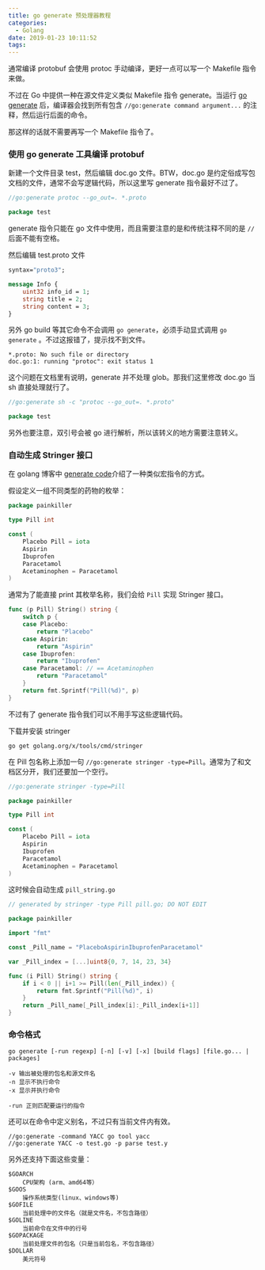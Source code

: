 ```yaml
---
title: go generate 预处理器教程
categories:
  - Golang
date: 2019-01-23 10:11:52
tags:
---
```


通常编译 protobuf 会使用 protoc 手动编译，更好一点可以写一个 Makefile 指令来做。

不过在 Go 中提供一种在源文件定义类似 Makefile 指令 generate。当运行 [go generate](https://golang.org/cmd/go/#hdr-Generate_Go_files_by_processing_source) 后，编译器会找到所有包含 `//go:generate command argument...` 的注释，然后运行后面的命令。

那这样的话就不需要再写一个 Makefile 指令了。

### 使用 go generate 工具编译 protobuf

新建一个文件目录 test，然后编辑 doc.go 文件。BTW，doc.go 是约定俗成写包文档的文件，通常不会写逻辑代码，所以这里写 generate 指令最好不过了。

```go
//go:generate protoc --go_out=. *.proto

package test
```

generate 指令只能在 go 文件中使用，而且需要注意的是和传统注释不同的是 `//` 后面不能有空格。

然后编辑 test.proto 文件

```protobuf
syntax="proto3";

message Info {
    uint32 info_id = 1;
    string title = 2;
    string content = 3;
}
```

另外 go build 等其它命令不会调用 `go generate`，必须手动显式调用 `go generate` 。不过这报错了，提示找不到文件。

```
*.proto: No such file or directory
doc.go:1: running "protoc": exit status 1
```

这个问题在文档里有说明，generate 并不处理 glob。那我们这里修改 doc.go 当 sh 直接处理就行了。

```go
//go:generate sh -c "protoc --go_out=. *.proto"

package test
```

另外也要注意，双引号会被 go 进行解析，所以该转义的地方需要注意转义。

### 自动生成 Stringer 接口

在 golang 博客中 [generate code](https://blog.golang.org/generate)介绍了一种类似宏指令的方式。

假设定义一组不同类型的药物的枚举：

```go
package painkiller

type Pill int

const (
    Placebo Pill = iota
    Aspirin
    Ibuprofen
    Paracetamol
    Acetaminophen = Paracetamol
)
```

通常为了能直接 print 其枚举名称，我们会给 `Pill` 实现 Stringer 接口。

```go
func (p Pill) String() string {
    switch p {
    case Placebo:
        return "Placebo"
    case Aspirin:
        return "Aspirin"
    case Ibuprofen:
        return "Ibuprofen"
    case Paracetamol: // == Acetaminophen
        return "Paracetamol"
    }
    return fmt.Sprintf("Pill(%d)", p)
}
```

不过有了 generate 指令我们可以不用手写这些逻辑代码。

下载并安装 stringer

```shell
go get golang.org/x/tools/cmd/stringer
```

在 Pill 包名称上添加一句 `//go:generate stringer -type=Pill`。通常为了和文档区分开，我们还要加一个空行。

```go
//go:generate stringer -type=Pill

package painkiller

type Pill int

const (
    Placebo Pill = iota
    Aspirin
    Ibuprofen
    Paracetamol
    Acetaminophen = Paracetamol
)
```

这时候会自动生成 `pill_string.go` 

```go
// generated by stringer -type Pill pill.go; DO NOT EDIT

package painkiller

import "fmt"

const _Pill_name = "PlaceboAspirinIbuprofenParacetamol"

var _Pill_index = [...]uint8{0, 7, 14, 23, 34}

func (i Pill) String() string {
    if i < 0 || i+1 >= Pill(len(_Pill_index)) {
        return fmt.Sprintf("Pill(%d)", i)
    }
    return _Pill_name[_Pill_index[i]:_Pill_index[i+1]]
}
```

### 命令格式

```
go generate [-run regexp] [-n] [-v] [-x] [build flags] [file.go... | packages]

-v 输出被处理的包名和源文件名
-n 显示不执行命令
-x 显示并执行命令

-run 正则匹配要运行的指令
```

还可以在命令中定义别名，不过只有当前文件内有效。

```
//go:generate -command YACC go tool yacc
//go:generate YACC -o test.go -p parse test.y
```

另外还支持下面这些变量：

```
$GOARCH
    CPU架构 (arm、amd64等）
$GOOS
    操作系统类型(linux、windows等)
$GOFILE
    当前处理中的文件名（就是文件名，不包含路径）
$GOLINE
    当前命令在文件中的行号
$GOPACKAGE
    当前处理文件的包名（只是当前包名，不包含路径）
$DOLLAR
    美元符号
```


